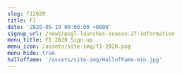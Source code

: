 ```yaml
---
slug: f12020
title: F1
date: '2020-05-19 00:00:00 +0000'
signup_url: /news/psgl-launches-season-27-information
menu_title: F1 2020 Sign-up
menu_icon: /assets/site-img/f1-2020.png
menu_hide: true
halloffame: '/assets/site-img/HallofFame-min.jpg'
---
```

